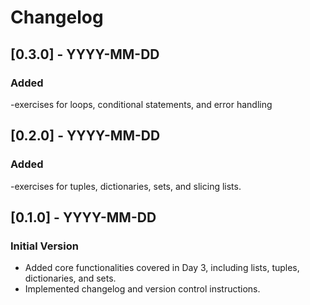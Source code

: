 # Changelog 
## [0.3.0] - YYYY-MM-DD
### Added
-exercises for loops, conditional statements, and error handling

## [0.2.0] - YYYY-MM-DD
### Added
-exercises for tuples, dictionaries, sets, and slicing lists.

## [0.1.0] - YYYY-MM-DD 
### Initial Version
- Added core functionalities covered in Day 3, including lists, tuples, dictionaries, and sets.
- Implemented changelog and version control instructions.